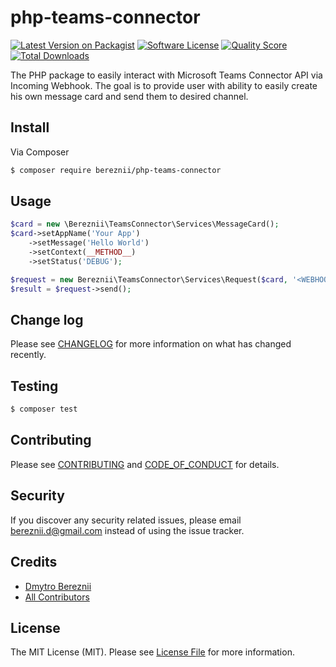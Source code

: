 # php-teams-connector

[![Latest Version on Packagist][ico-version]][link-packagist]
[![Software License][ico-license]](LICENSE.md)
[![Quality Score][ico-code-quality]][link-code-quality]
[![Total Downloads][ico-downloads]][link-downloads]

The PHP package to easily interact with Microsoft Teams Connector API via Incoming Webhook.
The goal is to provide user with ability to easily create his own message card and send them to desired channel.

## Install

Via Composer

``` bash
$ composer require bereznii/php-teams-connector
```

## Usage

``` php
$card = new \Bereznii\TeamsConnector\Services\MessageCard();
$card->setAppName('Your App')
    ->setMessage('Hello World')
    ->setContext(__METHOD__)
    ->setStatus('DEBUG');

$request = new Bereznii\TeamsConnector\Services\Request($card, '<WEBHOOK_URL>');
$result = $request->send();
```

## Change log

Please see [CHANGELOG](CHANGELOG.md) for more information on what has changed recently.

## Testing

``` bash
$ composer test
```

## Contributing

Please see [CONTRIBUTING](CONTRIBUTING.md) and [CODE_OF_CONDUCT](CODE_OF_CONDUCT.md) for details.

## Security

If you discover any security related issues, please email bereznii.d@gmail.com instead of using the issue tracker.

## Credits

- [Dmytro Bereznii][link-author]
- [All Contributors][link-contributors]

## License

The MIT License (MIT). Please see [License File](LICENSE.md) for more information.

[ico-version]: https://img.shields.io/packagist/v/bereznii/php-teams-connector.svg?style=flat-square
[ico-license]: https://img.shields.io/badge/license-MIT-brightgreen.svg?style=flat-square
[ico-travis]: https://img.shields.io/travis/bereznii/php-teams-connector/master.svg?style=flat-square
[ico-scrutinizer]: https://img.shields.io/scrutinizer/coverage/g/bereznii/php-teams-connector.svg?style=flat-square
[ico-code-quality]: https://img.shields.io/scrutinizer/g/bereznii/php-teams-connector.svg?style=flat-square
[ico-downloads]: https://img.shields.io/packagist/dt/bereznii/php-teams-connector.svg?style=flat-square

[link-packagist]: https://packagist.org/packages/bereznii/php-teams-connector
[link-travis]: https://travis-ci.org/bereznii/php-teams-connector
[link-scrutinizer]: https://scrutinizer-ci.com/g/bereznii/php-teams-connector/code-structure
[link-code-quality]: https://scrutinizer-ci.com/g/bereznii/php-teams-connector
[link-downloads]: https://packagist.org/packages/bereznii/php-teams-connector
[link-author]: https://github.com/bereznii
[link-contributors]: ../../contributors
